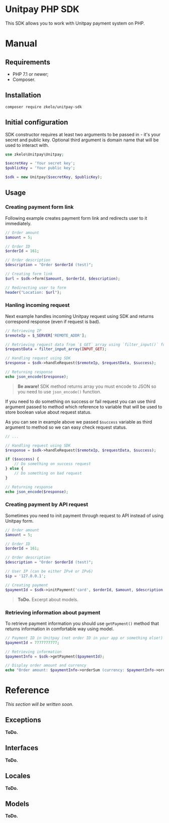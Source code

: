 # Unitpay PHP SDK

This SDK allows you to work with Unitpay payment system on PHP.

# Manual

## Requirements

- PHP 7.1 or newer;
- Composer.

## Installation

```
composer require zkelo/unitpay-sdk
```

## Initial configuration

SDK constructor requires at least two arguments to be passed in - it's your secret and public key. Optional third argument is domain name that will be used to interact with.

```php
use zkelo\Unitpay\Unitpay;

$secretKey = 'Your secret key';
$publicKey = 'Your public key';

$sdk = new Unitpay($secretKey, $publicKey);

```

## Usage

### Creating payment form link

Following example creates payment form link and redirects user to it immediately.

```php
// Order amount
$amount = 5;

// Order ID
$orderId = 161;

// Order description
$description = "Order $orderId (test)";

// Creating form link
$url = $sdk->form($amount, $orderId, $description);

// Redirecting user to form
header("Location: $url");
```

### Hanling incoming request

Next example handles incoming Unitpay request using SDK and returns correspond response (even if request is bad).

```php
// Retrieving IP
$remoteIp = $_SERVER['REMOTE_ADDR'];

// Retrieving request data from `$_GET` array using `filter_input()` function
$requestData = filter_input_array(INPUT_GET);

// Handling request using SDK
$response = $sdk->handleRequest($remoteIp, $requestData, $success);

// Returning response
echo json_encode($response);
```

> **Be aware!** SDK method returns array you must encode to JSON so you need to use `json_encode()` function.

If you need to do something on success or fail request you can use third argument passed to method which reference to variable that will be used to store boolean value about request status.

As you can see in example above we passed `$success` variable as third argument to method so we can easy check request status.

```php
// ...

// Handling request using SDK
$response = $sdk->handleRequest($remoteIp, $requestData, $success);

if ($success) {
    // Do something on success request
} else {
    // Do something on bad request
}

// Returning response
echo json_encode($response);
```

### Creating payment by API request

Sometimes you need to init payment through request to API instead of using Unitpay form.

```php
// Order amount
$amount = 5;

// Order ID
$orderId = 161;

// Order description
$description = "Order $orderId (test)";

// User IP (can be either IPv4 or IPv6)
$ip = '127.0.0.1';

// Creating payment
$paymentId = $sdk->initPayment('card', $orderId, $amount, $description, $ip);
```

> **ToDo.** Excerpt about models.

### Retrieving information about payment

To retrieve payment information you should use `getPayment()` method that returns information in comfortable way using model.

```php
// Payment ID in Unitpay (not order ID in your app or something else!)
$paymentId = 7777777777;

// Retrieving information
$paymentInfo = $sdk->getPayment($paymentId);

// Display order amount and currency
echo "Order amount: $paymentInfo->orderSum (currency: $paymentInfo->orderCurrency)", PHP_EOL;
```

# Reference

*This section will be written soon.*

## Exceptions

**ToDo.**

## Interfaces

**ToDo.**

## Locales

**ToDo.**

## Models

**ToDo.**
